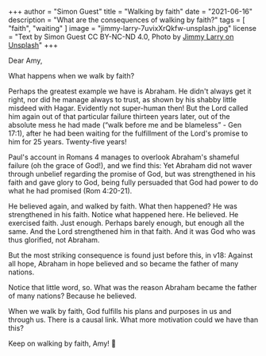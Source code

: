 +++
author = "Simon Guest"
title = "Walking by faith"
date = "2021-06-16"
description = "What are the consequences of walking by faith?"
tags = [ "faith", "waiting" ]
image = "jimmy-larry-7uvixXrQkfw-unsplash.jpg"
license = "Text by Simon Guest CC BY-NC-ND 4.0, Photo by [Jimmy Larry on Unsplash](https://unsplash.com/photos/7uvixXrQkfw)"
+++

Dear Amy,

What happens when we walk by faith?

Perhaps the greatest example we have is Abraham. He didn't always get it right, nor did he manage always to trust, as shown by his shabby little misdeed with Hagar. Evidently not super-human then! But the Lord called him again out of that particular failure thirteen years later, out of the absolute mess he had made (“walk before me and be blameless” - Gen 17:1), after he had been waiting for the fulfillment of the Lord's promise to him for 25 years. Twenty-five years!

Paul's account in Romans 4 manages to overlook Abraham's shameful failure (oh the grace of God!), and we find this: Yet Abraham did not waver through unbelief regarding the promise of God, but was strengthened in his faith and gave glory to God, being fully persuaded that God had power to do what he had promised (Rom 4:20-21).

He believed again, and walked by faith. What then happened? He was strengthened in his faith. Notice what happened here. He believed. He exercised faith. Just enough. Perhaps barely enough, but enough all the same. And the Lord strengthened him in that faith. And it was God who was thus glorified, not Abraham.

But the most striking consequence is found just before this, in v18: Against all hope, Abraham in hope believed and so became the father of many nations.

Notice that little word, so. What was the reason Abraham became the father of many nations? Because he believed.

When we walk by faith, God fulfills his plans and purposes in us and through us. There is a causal link. What more motivation could we have than this?

Keep on walking by faith, Amy! 🙏
